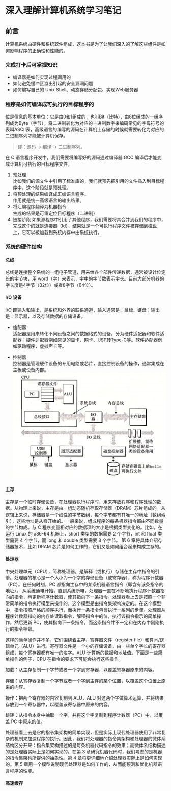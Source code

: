 # 深入理解计算机系统学习笔记

## 前言
计算机系统由硬件和系统软件组成，这本书是为了让我们深入的了解这些组件是如何影响程序的正确性和性能的。
### 完成打卡后可掌握知识
- 编译器是如何实现过程调用的
- 如何避免缓冲区溢出引起的安全漏洞问题
- 如何编写自己的 Unix Shell、动态存储分配包、实现Web服务器

### 程序是如何编译成可执行的目标程序的
位是信息的基本单位：它是由0和1组成的，也叫Bit（比特），由8位组成的一组序列成为Byte（字节）。将二进制转化为对应的十进制数字来编码常见的字母符号的表叫ASCII表，高级语言的编写的源码在计算机上存储的时候就需要转化为对应的二进制序列才能被计算机保存。
> 即：源码 -> 编译 -> 二进制序列。

在 C 语言程序开发中，我们需要将编写好的源码通过编译器 GCC 编译后才能变成计算机可执行的目标程序文件。

1. 预处理  
比如我们的源文件中引用了标准库的，我们就预先把引用的文件插入到目标程序中，这个阶段就是预处理。
2. 将预处理的结果编译成汇编语言程序。  
作用就是统一高级语言的输出结果。
3. 将汇编程序翻译为机器指令   
生成的结果是可重定位目标程序（二进制）
4. 链接阶段
如果源程序中引用了其他程序，我们需要将其合并到我们的程序中，完成这个的就是连接器（ld），结果就是一个可执行程序文件被存储到磁盘上，它可以被加载到系统内存中由系统执行。

### 系统的硬件结构
#### 总线
总线是连接整个系统的一组电子管道，用来给各个部件传递数据，通常被设计位定长的字节块，用 word（字）来表示，字中的字节数表示字长。目前大部分机器的字长度是4字节（32位）或者8字节（64位）。

#### I/O 设备
I/O 即输入和输出，是系统和外界的联系通道，输入通常是：鼠标、键盘；输出是：显示器，以及存储数据的存储设备。
- 适配器  
适配器是用来转化不同设备之间的数据格式的设备，分为硬件适配器和软件适配器；硬件适配器例如常见的显卡、网卡、USP转Type-C等。软件适配器例如驱动程序，虚拟声卡等。

- 控制器  
控制器是管理硬件设备的专用电路或芯片，直接控制设备的操作，通常集成在主板或设备内部。
![alt text](image.png)

#### 主存
主存是一个临时存储设备，在处理器执行程序时，用来存放程序和程序处理的数据。从物理上来说，主存是由一组动态随机存取存储器（DRAM）芯片组成的。从逻辑上来说，存储器是一个线性的字节数组，每个字节都有其唯一的地址（数组索引），这些地址是从零开始的。一般来说，组成程序的每条机器指令都由不同数量的字节构成。与 C 程序变量相对应的数据项的大小是根据类型变化的。比如，在运行 Linux 的 x86-64 机器上，short 类型的数据需要 2 个字节，int 和 float 类型需要 4 个字节，而 long 和 double 类型需要 8 个字节。 第 6 章将具体介绍存储器技术，比如 DRAM 芯片是如何工作的，它们又是如何组合起来构成主存的。 

#### 处理器
中央处理单元（CPU），简称处理器，是解释（或执行）存储在主存中指令的引擎。处理器的核心是一个大小为一个字的存储设备（或寄存器），称为程序计数器（PC）。在任何时刻，PC 都指向主存中的某条机器语言指令（即含有该条指令的地址）。
从系统通电开始，直到系统断电，处理器一直在不断地执行程序计数器指向的指令，再更新程序计数器，使其指向下一条指令。处理器看上去是按照一个非常简单的指令执行模型来操作的，这个模型是由指令集架构决定的。在这个模型中，指令按照严格的顺序执行，而执行一条指令包含执行一系列的步骤。处理器从程序计数器指向的内存处读取指令，解释指令中的位，执行该指令指示的简单操作，然后更新 PC，使其指向下一条指令，而这条指令并不一定和在内存中刚刚执行的指令相邻。

这样的简单操作并不多，它们围绕着主存、寄存器文件（register file）和算术/逻辑单元（ALU）进行。寄存器文件是一个小的存储设备，由一些单个字长的寄存器组成，每个寄存器都有唯一的名字。ALU 计算新的数据和地址值。下面是一些简单操作的例子，CPU 在指令的要求下可能会执行这些操作。

加载：从主存复制一个字节或者一个字到寄存器，以覆盖寄存器原来的内容。

存储：从寄存器复制一个字节或者一个字到主存的某个位置，以覆盖这个位置上原 来的内容。 

操作：把两个寄存器的内容复制到 ALU，ALU 对这两个字做算术运算，并将结果存放到一个寄存器中，以覆盖该寄存器中原来的内容。 

跳转：从指令本身中抽取一个字，并将这个字复制到程序计数器（PC）中，以覆盖 PC 中原来的值。

 处理器看上去是它的指令集架构的简单实现，但是实际上现代处理器使用了非常复杂的机制来加速程序的执行。因此，我们将处理器的指令集架构和处理器的微体系结构区分开来：指令集架构描述的是每条机器代码指令的效果；而微体系结构描述的是处理器实际上是如何实现的。在第 3 章研究机器代码时，我们考虑的是机器的指令集架构所提供的抽象性。第 4 章将更详细地介绍处理器实际上是如何实现的。第 5 章用一个模型说明现代处理器是如何工作的，从而能预测和优化机器语言程序的性能。
 
#### 高速缓存
